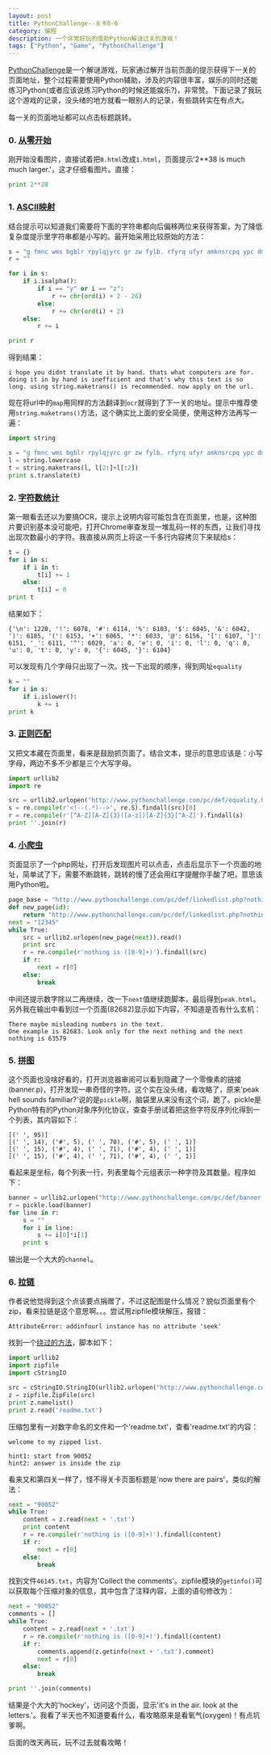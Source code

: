 ```yaml
---
layout: post
title: PythonChallenge--关卡0-6
category: 编程
description: 一个非常好玩的借助Python解谜过关的游戏！
tags: ["Python", "Game", "PythonChallenge"]
---
```


[PythonChallenge][pythonchallenge]是一个解谜游戏，玩家通过解开当前页面的提示获得下一关的页面地址，整个过程需要使用Python辅助，涉及的内容很丰富，娱乐的同时还能练习Python(或者应该说练习Python的时候还能娱乐?)，非常赞。下面记录了我玩这个游戏的记录，没头绪的地方就看一眼别人的记录，有些跳转实在有点大。

每一关的页面地址都可以点击标题跳转。

### 0. [从零开始][0]

刚开始没看图片，直接试着把`0.html`改成`1.html`，页面提示'2**38 is much much larger.'，这才仔细看图片。直接：

```py
print 2**28
```

### 1. [ASCII映射][1]
结合提示可以知道我们需要将下面的字符串都向后偏移两位来获得答案，为了降低复杂度提示里字符串都是小写的。最开始采用比较原始的方法：

```py
s = "g fmnc wms bgblr rpylqjyrc gr zw fylb. rfyrq ufyr amknsrcpq ypc dmp. bmgle gr gl zw fylb gq glcddgagclr ylb rfyr'q ufw rfgq rcvr gq qm jmle. sqgle qrpgle.kyicrpylq() gq pcamkkclbcb. lmu ynnjw ml rfc spj."
r = ""

for i in s:
    if i.isalpha():
        if i == "y" or i == "z":
            r += chr(ord(i) + 2 - 26)
        else:
            r += chr(ord(i) + 2)
    else:
        r += i

print r
```
得到结果：

```
i hope you didnt translate it by hand. thats what computers are for. doing it in by hand is inefficient and that's why this text is so long. using string.maketrans() is recommended. now apply on the url.
```

现在将url中的`map`用同样的方法翻译到`ocr`就得到了下一关的地址。提示中推荐使用`string.maketrans()`方法，这个确实比上面的安全简便，使用这种方法再写一遍：

```py
import string

s = "g fmnc wms bgblr rpylqjyrc gr zw fylb. rfyrq ufyr amknsrcpq ypc dmp. bmgle gr gl zw fylb gq glcddgagclr ylb rfyr'q ufw rfgq rcvr gq qm jmle. sqgle qrpgle.kyicrpylq() gq pcamkkclbcb. lmu ynnjw ml rfc spj."
l = string.lowercase
t = string.maketrans(l, l[2:]+l[:2])
print s.translate(t)
```

### 2. [字符数统计][2]
第一眼看去还以为要搞OCR，提示上说明内容可能包含在页面里，也是，这种图片要识别基本没可能吧，打开Chrome审查发现一堆乱码一样的东西，让我们寻找出现次数最小的字符。我直接从网页上将这一千多行内容拷贝下来赋给s：

```py
t = {}
for i in s:
    if i in t:
        t[i] += 1
    else:
        t[i] = 0
print t
```

结果如下：

```
{'\n': 1220, '!': 6078, '#': 6114, '%': 6103, '$': 6045, '&': 6042, ')': 6185, '(': 6153, '+': 6065, '*': 6033, '@': 6156, '[': 6107, ']': 6151, '_': 6111, '^': 6029, 'a': 0, 'e': 0, 'i': 0, 'l': 0, 'q': 0, 'u': 0, 't': 0, 'y': 0, '{': 6045, '}': 6104}
```

可以发现有几个字母只出现了一次。找一下出现的顺序，得到网址`equality`

```py
k = ""
for i in s:
    if i.islower():
        k += i
print k
```

### 3. [正则匹配][3]
 
又把文本藏在页面里，看来是鼓励抓页面了。结合文本，提示的意思应该是：小写字母，两边不多不少都是三个大写字母。

```py
import urllib2
import re

src = urllib2.urlopen("http://www.pythonchallenge.com/pc/def/equality.html").read()
s = re.compile(r'<!--(.*)-->', re.S).findall(src)[0]
r = re.compile(r'[^A-Z][A-Z]{3}([a-z])[A-Z]{3}[^A-Z]').findall(s)
print ''.join(r)
```

### 4. [小爬虫][4]
页面显示了一个php网址，打开后发现图片可以点击，点击后显示下一个页面的地址，简单试了下，需要不断跳转，跳转的慢了还会用红字提醒你手酸了吧，意思该用Python啦。

```py
page_base = "http://www.pythonchallenge.com/pc/def/linkedlist.php?nothing=12345"
def new_page(id):
    return "http://www.pythonchallenge.com/pc/def/linkedlist.php?nothing=" + id
next = "12345"
while True:
    src = urllib2.urlopen(new_page(next)).read()
    print src
    r = re.compile(r'nothing is ([0-9]+)').findall(src)
    if r:
        next = r[0]
    else:
        break
```

中间还提示数字除以二再继续，改一下`next`值继续跑脚本，最后得到`peak.html`。另外我在输出中看到过一个页面(82682)显示如下内容，不知道是否有什么玄机：

```
There maybe misleading numbers in the text. 
One example is 82683. Look only for the next nothing and the next nothing is 63579
```

### 5. [拼图][5]
这个页面也没啥好看的，打开浏览器审阅可以看到隐藏了一个零像素的链接(banner.p)，打开发现一串奇怪的字符。这个实在没头绪，看攻略了，原来'peak hell sounds familiar?'说的是`pickle`啊，脑袋里从来没有这个词，跪了。pickle是Python特有的Python对象序列化协议，查查手册试着把这些字符反序列化得到一个列表，其内容如下：

```
[(' ', 95)]
[(' ', 14), ('#', 5), (' ', 70), ('#', 5), (' ', 1)]
[(' ', 15), ('#', 4), (' ', 71), ('#', 4), (' ', 1)]
[(' ', 15), ('#', 4), (' ', 71), ('#', 4), (' ', 1)]
```
看起来是坐标，每个列表一行，列表里每个元组表示一种字符及其数量。程序如下：

```py
banner = urllib2.urlopen("http://www.pythonchallenge.com/pc/def/banner.p")
r = pickle.load(banner)
for line in r:
    s = ""
    for i in line:
        s += i[0]*i[1]
    print s
```

输出是一个大大的`channel`。

### 6. [拉链][6]
作者说他觉得到这个点该要点捐赠了，不过这配图是什么情况？貌似页面里有个zip，看来拉链是这个意思啊。。。尝试用zipfile模块解压，报错：

```
AttributeError: addinfourl instance has no attribute 'seek'
```

找到一个[绕过的方法][seekerror]，脚本如下：

```py
import urllib2
import zipfile
import cStringIO

src = cStringIO.StringIO(urllib2.urlopen("http://www.pythonchallenge.com/pc/def/channel.zip").read())
z = zipfile.ZipFile(src)
print z.namelist()
print z.read('readme.txt')
```

压缩包里有一对数字命名的文件和一个'readme.txt'，查看'readme.txt'的内容：

```
welcome to my zipped list.

hint1: start from 90052
hint2: answer is inside the zip
```

看来又和第四关一样了，怪不得关卡页面标题是'now there are pairs'，类似的解法：

```py
next = "90052"
while True:
    content = z.read(next + '.txt')
    print content
    r = re.compile(r'nothing is ([0-9]+)').findall(content)
    if r:
        next = r[0]
    else:
        break
```

找到文件`46145.txt`，内容为'Collect the comments'。zipfile模块的`getinfo()`可以获取每个压缩对象的信息，其中包含了注释内容，上面的语句修改为：

```py
next = "90052"
comments = []
while True:
    content = z.read(next + '.txt')
    r = re.compile(r'nothing is ([0-9]+)').findall(content)
    if r:
        comments.append(z.getinfo(next + '.txt').comment)
        next = r[0]
    else:
        break

print ''.join(comments)
```

结果是个大大的'hockey'，访问这个页面，显示'it's in the air. look at the letters.'。我看了半天也不知道要看什么，看攻略原来是看氧气(oxygen)！有点坑爹啊。

后面的改天再玩，玩不过去就看攻略！



[0]: http://www.pythonchallenge.com/pc/def/0.html
[1]: http://www.pythonchallenge.com/pc/def/map.html
[2]: http://www.pythonchallenge.com/pc/def/ocr.html
[3]: http://www.pythonchallenge.com/pc/def/equality.html
[4]: http://www.pythonchallenge.com/pc/def/linkedlist.html
[5]: http://www.pythonchallenge.com/pc/def/peak.html
[6]: http://www.pythonchallenge.com/pc/def/channel.html

[pythonchallenge]: http://www.pythonchallenge.com/
[seekerror]: https://mail.python.org/pipermail/image-sig/2004-April/002729.html
